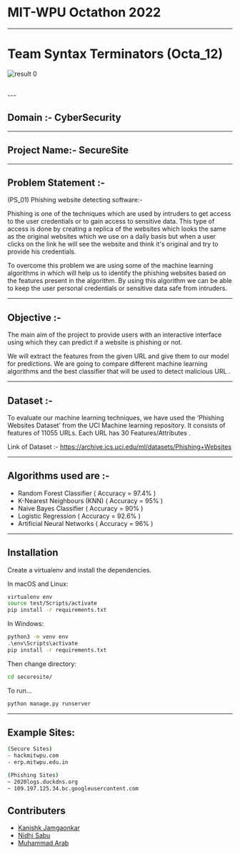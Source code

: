 # MIT-WPU Octathon 2022
---
# Team Syntax Terminators (Octa_12)
![result 0](https://i.ibb.co/B6yrWfc/Screenshot-Securesite.png)

<br>
---

## Domain :- CyberSecurity
---
## Project Name:- SecureSite
---
## Problem Statement :-
(PS_01) Phishing website detecting software:-

Phishing is one of the techniques which are used by intruders to get access to the user credentials or to gain access to sensitive data. This type of access is done by creating a replica of the websites which looks the same as the original websites which we use on a daily basis but when a user clicks on the link he will see the website and think it's original and try to provide his credentials.

To overcome this problem we are using some of the machine learning algorithms in which will help us to identify the phishing websites based on the features present in the algorithm. By using this algorithm we can be able to keep the user personal credentials or sensitive data safe from intruders.

---

## Objective :-
 The main aim of the project to provide users with an interactive interface using which they can predict if a website is phishing or not.
 
 We will extract the features from the given URL and give them to our model for predictions. We are going to compare different machine learning algorithms and the best classifier that will be used to detect malicious URL .
 
 ---
## Dataset :-
To evaluate our machine learning techniques, we have used the ‘Phishing Websites Dataset’ from the UCI Machine learning repository.  It consists of features of 11055 URLs. Each URL has 30 Features/Attributes .

Link of Dataset :- https://archive.ics.uci.edu/ml/datasets/Phishing+Websites

---
## Algorithms used are :-
- Random Forest Classifier ( Accuracy = 97.4% )
- K-Nearest Neighbours (KNN) ( Accuracy = 95% )
- Naive Bayes Classifier ( Accuracy = 90% )
- Logistic Regression ( Accuracy = 92.6% )
- Artificial Neural Networks ( Accuracy = 96% )

---
## Installation

Create a virtualenv and install the dependencies.

In macOS and Linux:
```sh
virtualenv env
source test/Scripts/activate
pip install -r requirements.txt
```
In Windows:
```cmd
python3 -m venv env
.\env\Scripts\activate
pip install -r requirements.txt
```
Then change directory:
```sh
cd securesite/
```
To run...
```sh
python manage.py runserver
```
<hr>

## Example Sites:
```sh
(Secure Sites)
- hackmitwpu.com
- erp.mitwpu.edu.in

(Phishing Sites)
~ 2020logs.duckdns.org
~ 109.197.125.34.bc.googleusercontent.com

```


## Contributers 
 * [Kanishk Jamgaonkar](https://github.com/kanishk7559)
 * [Nidhi Sabu](https://github.com/blurryface-1)
 * [Muhammad Arab](https://github.com/muhammmadarab)